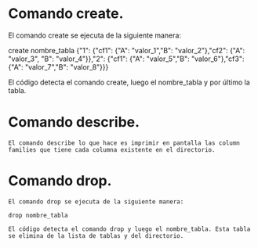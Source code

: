 # Comando create.

   El comando create se ejecuta de la siguiente manera: 

   create nombre_tabla {"1": {"cf1": {"A": "valor_1","B": "valor_2"},"cf2": {"A": "valor_3", "B": "valor_4"}},"2": {"cf1": {"A": "valor_5","B": "valor_6"},"cf3": {"A": "valor_7","B": "valor_8"}}}
   
   El código detecta el comando create, luego el nombre_tabla y por último la tabla.

# Comando describe.

    El comando describe lo que hace es imprimir en pantalla las column families que tiene cada columna existente en el directorio.

# Comando drop.

    El comando drop se ejecuta de la siguiente manera: 

    drop nombre_tabla

    El código detecta el comando drop y luego el nombre_tabla. Esta tabla se elimina de la lista de tablas y del directorio.

